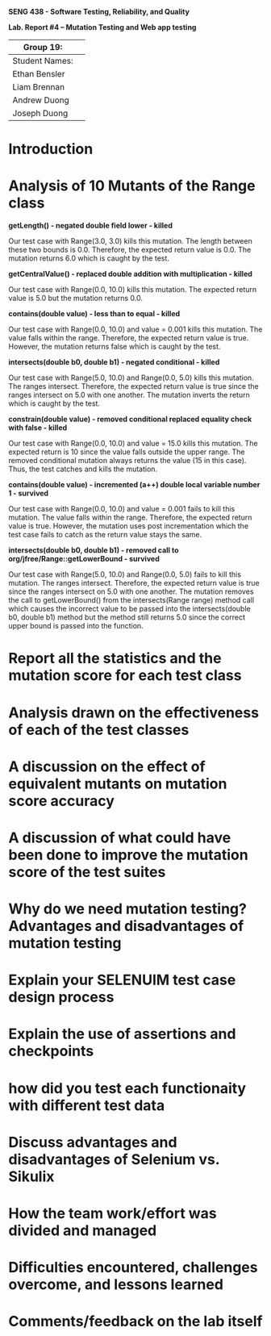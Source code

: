 **SENG 438 - Software Testing, Reliability, and Quality**

**Lab. Report \#4 – Mutation Testing and Web app testing**

| Group 19:      |    |
| -------------- | --- |
| Student Names: |     |
|     Ethan Bensler           |     |
|      Liam Brennan          |     |
|      Andrew Duong          |     |
|      Joseph Duong          |     |

# Introduction


# Analysis of 10 Mutants of the Range class 

**getLength() - negated double field lower - killed**

  Our test case with Range(3.0, 3.0) kills this mutation. The length between these two bounds is 0.0. Therefore, the expected return value is 0.0. The mutation returns 6.0 which is caught by the test.


**getCentralValue() - replaced double addition with multiplication - killed**

  Our test case with Range(0.0, 10.0) kills this mutation. The expected return value is 5.0 but the mutation returns 0.0.


**contains(double value) - less than to equal - killed**

  Our test case with Range(0.0, 10.0) and value = 0.001 kills this mutation. The value falls within the range. Therefore, the expected return value is true. However, the mutation returns false which is caught by the test.


**intersects(double b0, double b1) - negated conditional - killed**

  Our test case with Range(5.0, 10.0) and Range(0.0, 5.0) kills this mutation. The ranges intersect. Therefore, the expected return value is true since the ranges intersect on 5.0 with one another. The mutation inverts 
  the return which is caught by the test.


**constrain(double value) - removed conditional replaced equality check with false - killed**

  Our test case with Range(0.0, 10.0) and value = 15.0 kills this mutation. The expected return is 10 since the value falls outside the upper range. The removed conditional mutation always returns the value (15 in this 
  case). Thus, the test catches and kills the mutation. 

**contains(double value) - incremented (a++) double local variable number 1 - survived**

  Our test case with Range(0.0, 10.0) and value = 0.001 fails to kill this mutation. The value falls within the range. Therefore, the expected return value is true. However, the mutation uses post incrementation which the  test case fails to catch as the return value stays the same.

  
**intersects(double b0, double b1) - removed call to org/jfree/Range::getLowerBound - survived**

  Our test case with Range(5.0, 10.0) and Range(0.0, 5.0) fails to kill this mutation. The ranges intersect. Therefore, the expected return value is true since the ranges intersect on 5.0 with one another. The mutation removes the call to getLowerBound() from the intersects(Range range) method call which causes the incorrect value to be passed into the intersects(double b0, double b1) method but the method still returns 5.0 since the correct upper bound is passed into the function.

  


  

  

  
  

# Report all the statistics and the mutation score for each test class



# Analysis drawn on the effectiveness of each of the test classes

# A discussion on the effect of equivalent mutants on mutation score accuracy

# A discussion of what could have been done to improve the mutation score of the test suites

# Why do we need mutation testing? Advantages and disadvantages of mutation testing

# Explain your SELENUIM test case design process

# Explain the use of assertions and checkpoints

# how did you test each functionaity with different test data

# Discuss advantages and disadvantages of Selenium vs. Sikulix

# How the team work/effort was divided and managed


# Difficulties encountered, challenges overcome, and lessons learned

# Comments/feedback on the lab itself
